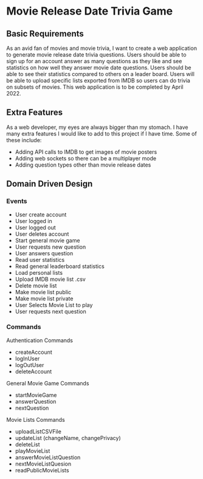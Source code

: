 # Movie Release Date Trivia Game

## Basic Requirements 
As an avid fan of movies and movie trivia, I want to create a web application to generate movie release date trivia questions. Users should be able to sign up for an account answer as many questions as they like and see statistics on how well they answer movie date questions. Users should be able to see their statistics compared to others on a leader board. Users will be able to upload specific lists exported from IMDB so users can do trivia on subsets of movies. This web application is to be completed by April 2022.

## Extra Features
As a web developer, my eyes are always bigger than my stomach. I have many extra features I would like to add to this project if I have time. Some of these include:
- Adding API calls to IMDB to get images of movie posters
- Adding web sockets so there can be a multiplayer mode 
- Adding question types other than movie release dates

## Domain Driven Design 
### Events
* User create account
* User logged in 
* User logged out 
* User deletes account
* Start general movie game
* User requests new question
* User answers question
* Read user statistics
* Read general leaderboard statistics 
* Load personal lists
* Upload IMDB movie list .csv
* Delete movie list
* Make movie list public
* Make movie list private
* User Selects Movie List to play
* User requests next question

### Commands
Authentication Commands
* createAccount
* logInUser
* logOutUser
* deleteAccount

General Movie Game Commands
* startMovieGame
* answerQuestion
* nextQuestion

Movie Lists Commands
* uploadListCSVFile
* updateList (changeName, changePrivacy)
* deleteList
* playMovieList
* answerMovieListQuestion
* nextMovieListQuesion
* readPublicMovieLists